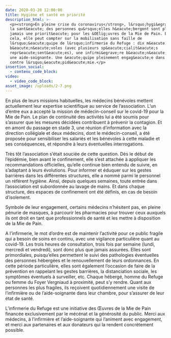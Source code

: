 ```yaml
---
date: 2020-03-20 12:00:00
title: Hygiène et santé en priorité
description_html: >-
  <p><strong>En pleine crise du coronavirus</strong>, l&rsquo;hygi&egrave;ne et
  la sant&eacute; des personnes qu&rsquo;elles h&eacute;bergent sont plus que
  jamais une priorit&eacute; pour les &OElig;uvres de la Mie de Pain. Et pour
  cela, elle peut compter sur la mobilisation sans faille de
  l&rsquo;&eacute;quipe de l&rsquo;infirmerie du Refuge : dix m&eacute;decins
  b&eacute;n&eacute;voles (avec plusieurs sp&eacute;cialit&eacute;s
  repr&eacute;sent&eacute;es), une infirmi&egrave;re b&eacute;n&eacute;vole et
  une aide-soignante. Une &eacute;quipe pleinement engag&eacute;e dans le combat
  contre l&rsquo;&eacute;pid&eacute;mie.</p>
insertion_social:
  - contenu_code_block:
video:
  - video_code_block:
asset_image: /uploads/2-7.png
---
```


En plus de leurs missions habituelles, les m&eacute;decins b&eacute;n&eacute;voles mettent actuellement leur expertise scientifique au service de l’association. L’un d’entre eux a accept&eacute; la mission de m&eacute;decin-conseil sur le covid-19 pour la Mie de Pain. Le plan de continuit&eacute; des activit&eacute;s lui a &eacute;t&eacute; soumis pour s’assurer que les mesures d&eacute;cid&eacute;es contribuent &agrave; pr&eacute;venir la contagion. Et en amont du passage en stade 3, une r&eacute;union d’information avec la direction coll&eacute;giale et deux m&eacute;decins, dont le m&eacute;decin-conseil, a &eacute;t&eacute; propos&eacute;e pour sensibiliser les salari&eacute;s et les b&eacute;n&eacute;voles &agrave; cette maladie et ses cons&eacute;quences, et r&eacute;pondre &agrave; leurs &eacute;ventuelles interrogations.

Tr&egrave;s t&ocirc;t l’association s’&eacute;tait souci&eacute;e de cette question. D&egrave;s le d&eacute;but de l’&eacute;pid&eacute;mie, bien avant le confinement, elle s’est attach&eacute;e &agrave; appliquer les recommandations officielles, qu’elle continue bien entendu de suivre, en s’adaptant &agrave; leurs &eacute;volutions. Pour informer et &eacute;duquer sur les gestes barri&egrave;res dans les diff&eacute;rentes structures, elle a nomm&eacute; parmi le personnel un r&eacute;f&eacute;rent hygi&egrave;ne. Ainsi, depuis quelques semaines, toute entr&eacute;e dans l’association est subordonn&eacute;e au lavage de mains. Et dans chaque structure, des espaces de confinement ont &eacute;t&eacute; d&eacute;finis, en cas de besoin d’isolement.

Symbole de leur engagement, certains m&eacute;decins n’h&eacute;sitent pas, en pleine p&eacute;nurie de masques, &agrave; parcourir les pharmacies pour trouver ceux auxquels ils ont droit en tant que professionnels de sant&eacute; et les mettre &agrave; disposition de la Mie de Pain.

A l’infirmerie, le mot d’ordre est de maintenir l’activit&eacute; pour ce public fragile qui a besoin de soins en continu, avec une vigilance particuli&egrave;re quant au covid-19. Les trois heures de consultation, trois fois par semaine (lundi, mercredi et vendredi), sont donc plus que jamais assur&eacute;es. Elles sont primordiales, puisqu’elles permettent le suivi des pathologies &eacute;ventuelles des personnes h&eacute;berg&eacute;es et le renouvellement de leurs ordonnances. En cette p&eacute;riode particuli&egrave;re, elles sont &eacute;galement l’occasion de faire de la pr&eacute;vention en rappelant les gestes barri&egrave;res, la distanciation sociale, les sympt&ocirc;mes &eacute;ventuels &agrave; surveiller, etc. Chaque h&eacute;berg&eacute;, homme du Refuge ou femme du Foyer Vergniaud &agrave; proximit&eacute;, peut s’y rendre. Quant aux personnes les plus fragiles, ils re&ccedil;oivent quotidiennement une visite de l’infirmi&egrave;re ou de l’aide-soignante dans leur chambre, pour s’assurer de leur &eacute;tat de sant&eacute;.

L’infirmerie du Refuge est une initiative des Œuvres de la Mie de Pain financ&eacute;e exclusivement par le m&eacute;c&eacute;nat et la g&eacute;n&eacute;rosit&eacute; du public. Merci aux m&eacute;decins, &agrave; l’infirmi&egrave;re et l’aide-soignante qui l’animent avec engagement, et merci aux partenaires et aux donateurs qui la rendent concr&egrave;tement possible.
